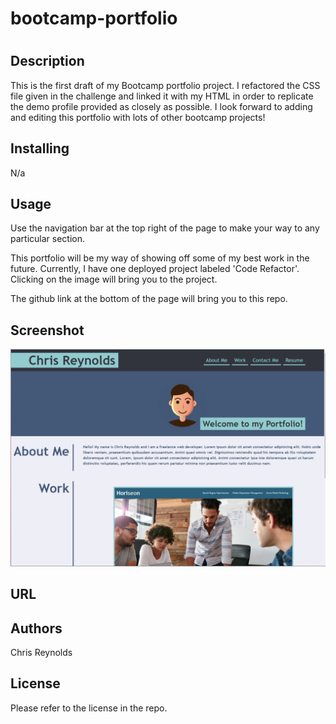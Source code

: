 # bootcamp-portfolio
# <Bootcamp-Portfolio>

## Description
This is the first draft of my Bootcamp portfolio project.  I refactored the CSS file given in the challenge and linked it with my HTML in order to replicate the demo profile provided as closely as possible.  I look forward to adding and editing this portfolio with lots of other bootcamp projects!

## Installing
N/a

## Usage
Use the navigation bar at the top right of the page to make your way to any particular section.  

This portfolio will be my way of showing off some of my best work in the future.  Currently, I have one deployed project labeled 'Code Refactor'.  Clicking on the image will bring you to the project. 

The github link at the bottom of the page will bring you to this repo.

## Screenshot
![screenshot](./assets/images/portfolio.png)

## URL


## Authors
Chris Reynolds

## License
Please refer to the license in the repo.

